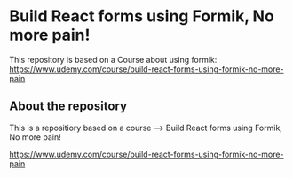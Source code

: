 # Build React forms using Formik, No more pain!
This repository is based on a Course about using formik: https://www.udemy.com/course/build-react-forms-using-formik-no-more-pain

## About the repository
This is a repositiory based on a course --> Build React forms using Formik, No more pain!


https://www.udemy.com/course/build-react-forms-using-formik-no-more-pain
